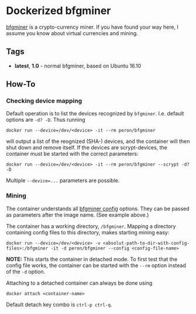 # Dockerized bfgminer

[bfgminer](http://bfgminer.org/) is a crypto-currency miner.
If you have found your way here, I assume you know about virtual currencies and mining.

## Tags

* **latest**, **1.0** - normal bfgminer, based on Ubuntu 16.10

## How-To

### Checking device mapping

Default operation is to list the devices recognized by `bfgminer`.
I.e. default options are `-d? -D`. Thus running

```
docker run --device=/dev/<device> -it --rm peron/bfgminer
```

will output a list of the reognized (SHA-) devices, and the container will then shut down and remove itself.
If the devices are scrypt-devices, the container must be started with the correct parameters:

```
docker run --device=/dev/<device> -it --rm peron/bfgminer --scrypt -d? -D
```

Multiple `--device=...` parameters are possible.

### Mining

The container understands all [bfgminer config](https://github.com/luke-jr/bfgminer) options.
They can be passed as parameters after the image name. (See example above.)

The container has a working directory, `/bfgminer`. Mapping a directory containing config files to this directory,
makes starting mining easy:

```
docker run --device=/dev/<device> -v <absolut-path-to-dir-with-config-files>:/bfgminer -it -d peron/bfgminer --config <config-file-name>
```

**NOTE:** This starts the container in detached mode. To first test that the config file works, the container can be started with
the `--rm` option instead of the `-d` option.

Attaching to a detached container can always be done using

```
docker attach <container-name>
```

Default detach key combo is `ctrl-p ctrl-q`.
